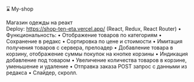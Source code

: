 ⌛ My-shop

Магазин одежды на реакт  
Deploy:  https://shop-ten-eta.vercel.app/
(React, Redux, React Router)
• Функциональность:
• Отображение товаров по категориям
• Сохранение в редакс
• Сортировка по цене и стоимости
• Имитация получения товаров с сервера, прелоадер
• Добавлениe товара в корзину, отображение суммы покупок на кнопке корзины
• Индикация добавление под товаром
• Увеличение количества товаров в корзине, уменьшение и удаление
• Отправка заказа POST запрос с данными из редакса
• Слайдер, скролл.



